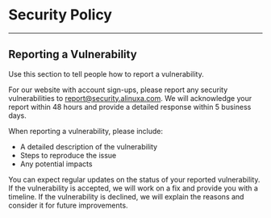 # Security Policy

----
## Reporting a Vulnerability

Use this section to tell people how to report a vulnerability.

For our website with account sign-ups, please report any security vulnerabilities to [report@security.alinuxa.com](mailto:report@security.alinuxa.com). We will acknowledge your report within 48 hours and provide a detailed response within 5 business days.

When reporting a vulnerability, please include:
- A detailed description of the vulnerability
- Steps to reproduce the issue
- Any potential impacts

You can expect regular updates on the status of your reported vulnerability. If the vulnerability is accepted, we will work on a fix and provide you with a timeline. If the vulnerability is declined, we will explain the reasons and consider it for future improvements.

